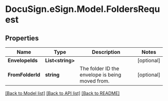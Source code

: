 # DocuSign.eSign.Model.FoldersRequest
## Properties

Name | Type | Description | Notes
------------ | ------------- | ------------- | -------------
**EnvelopeIds** | **List&lt;string&gt;** |  | [optional] 
**FromFolderId** | **string** |  The folder ID the envelope is being moved from. | [optional] 

[[Back to Model list]](../README.md#documentation-for-models) [[Back to API list]](../README.md#documentation-for-api-endpoints) [[Back to README]](../README.md)

